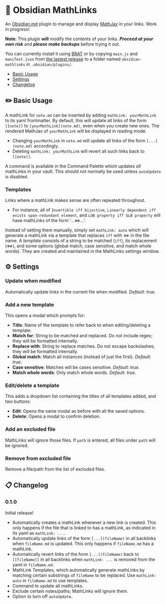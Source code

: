 # :symbols: Obsidian MathLinks

An [Obsidian.md](https://obsidian.md) plugin to manage and display [MathJax](https://www.mathjax.org/) in your links. Work in progress!

**Note**: This plugin **will** modify the contents of your links. **_Proceed at your own risk_** and **_please make backups_** before trying it out.

You can currently install it using [BRAT](https://github.com/TfTHacker/obsidian42-brat) or by copying `main.js` and `manifest.json` from [the lastest release](https://github.com/zhaoshenzhai/obsidian-mathlinks/releases/tag/0.1.0) to a folder named `obsidian-mathlinks` in `.obsidian/plugins/`.

* [Basic Usage](https://github.com/zhaoshenzhai/obsidian-mathlinks#pencil2-basic-usage)
* [Settings](https://github.com/zhaoshenzhai/obsidian-mathlinks#gear-settings)
* [Changelog](https://github.com/zhaoshenzhai/obsidian-mathlinks#clipboard-changelog)

## :pencil2: Basic Usage

A mathLink for `note.md` can be inserted by adding `mathLink: yourMathLink` to its yaml frontmatter. By default, this will update all links of the form `[[note]]` to `[yourMathLink](note.md)`, even when you create new ones. The rendered MathJax of `yourMathLink` will be displayed in reading mode.
* Changing `yourMathLink` in `note.md` will update all links of the form `[...](note.md)` accordingly.
* Deleting `mathLink: yourMathLink` will revert all such links back to `[[note]]`.

A command is available in the Command Palette which updates _all_ mathLinks in your vault. This should not normally be used unless `autoUpdate` is disabled.

### Templates
Links where a mathLink makes sense are often repeated throughout.
* For instance, all of `Invertible iff bijective`, `Linearly dependent iff exists span-redundant element`, and `LUB property iff GLB property` will have mathLinks of the form '...$\Leftrightarrow$...'.

Instead of setting them manually, simply set `mathLink: auto` which will generate a mathLink via a template that replaces `iff` with $\Leftrightarrow$ in the file name. A _template_ consists of a string to be matched (`iff`), its replacement ($\Leftrightarrow$), and some options (global match, case sensitive, and match whole words). They are created and maintained in the MathLinks settings window.

## :gear: Settings
### Update when modified
Automatically update links in the current file when modified. _Default: true_.

### Add a new template
This opens a modal which prompts for:
* **Title**: Name of the template to refer back to when editing/deleting a template.
* **Match for**: String to be matched and replaced. Do not include regex; they will be formatted internally.
* **Replace with**: String to replace matches. Do not escape backslashes; they will be formatted internally.
* **Global match**: Match all instances (instead of just the first). _Default: true_.
* **Case sensitive**: Matches will be cases sensitive. _Default: true_.
* **Match whole words**: Only match whole words. _Default: true_.

### Edit/delete a template
This adds a dropdown list containing the titles of all templates added, and two buttons:
* **Edit**: Opens the same modal as before with all the saved options.
* **Delete**: Opens a modal to confirm deletion.

### Add an excluded file
MathLinks will ignore those files. If `path` is entered, all files under `path` will be ignored.

### Remove from excluded file
Remove a file/path from the list of excluded files.

## :clipboard: Changelog
### 0.1.0
Initial release!
* Automatically creates a mathLink whenever a new link is created. This only happens if the file that is linked to has a mathLink, as indicated in its yaml as `mathLink: ...`.
* Automatically update links of the form `[...](fileName)` in all backlinks when `fileName.md` is updated. This only happens if `fileName.md` has a mathLink.
* Automatically revert links of the form `[...](fileName)` back to `[[fileName]]` in all backlinks when `mathLink: ...` is removed from the yaml in `fileName.md`.
* MathLink Templates, which automatically generate mathLinks by matching certain substrings of `fileName` to be replaced. Use `mathLink: auto` in `fileName.md` to use templates.
* Command to update all mathLinks.
* Exclude certain notes/paths; MathLinks will ignore them.
* Option to turn off `autoUpdate`.
